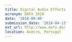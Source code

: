 ```yaml
---
title: Digital Audio Effects
acronym: DAFX 2018
date: '2018-09-06'
submission_date: '2018-04-13'
ext_url: http://www.dafx.de/
location: Aveiro, Portugal
---
```

